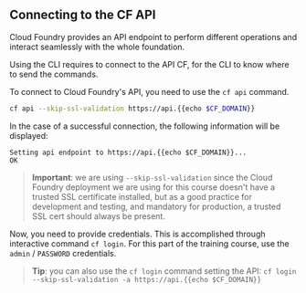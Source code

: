 Connecting to the CF API
------------------------

Cloud Foundry provides an API endpoint to perform different operations and interact seamlessly with the whole foundation.

Using the CLI requires to connect to the API CF, for the CLI to know where to send the commands.

To connect to Cloud Foundry's API, you need to use the `cf api` command.

```sh
cf api --skip-ssl-validation https://api.{{echo $CF_DOMAIN}}
```

In the case of a successful connection, the following information will be displayed:

```
Setting api endpoint to https://api.{{echo $CF_DOMAIN}}...
OK
```

> **Important**: we are using `--skip-ssl-validation` since the Cloud Foundry deployment we are using for this course doesn't have a trusted SSL certificate installed, but as a good practice for development and testing, and mandatory for production, a trusted SSL cert should always be present.

Now, you need to provide credentials. This is accomplished through interactive command `cf login`. For this part of the training course, use the `admin` / `PASSWORD` credentials.

> **Tip**: you can also use the `cf login` command setting the API: `cf login --skip-ssl-validation -a https://api.{{echo $CF_DOMAIN}}`
